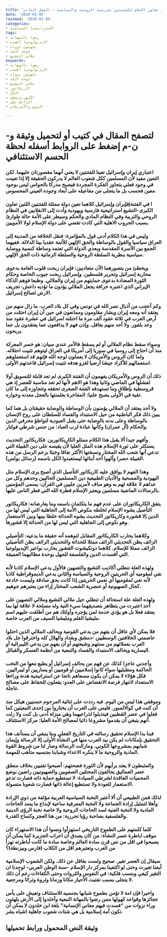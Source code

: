 ```yaml
---
title: "لحظة الحسم الاستئنافي، أو تجاوز الاسلام للفتنتين بحريتيه الروحية والسياسية – الفصل الثاني"
date: '2018-01-05'
lastmod: '2018-01-05'
categories:
- الاستراتيجيا السياسية
tags:
- رضوا بالمهانة
- الإيديولوجيا أفسدت
- يلهثون نزوات
- لوجه الله
- ملالي التشيع
keywords:
- رضوا بالمهانة
- الإيديولوجيا أفسدت
- يلهثون نزوات
- لوجه الله
- ملالي التشيع
- كاريكاتور
- الكل
- الإلهي ويخطئ
- الزائف يظن
- الروس والأمريكان

---
```

# **لتصفح المقال في كتيب أو لتحميل وثيقة و-ن-م إضغط على الروابط أسفله** **لحظة الحسم الاستئنافي**

### اعتباري إيران وإسرائيل تعينا للفتنتين لا يعني أنهما مقصورتان عليهما. لكن التعين مفيد لأن المسلمين ككل شعوب العالم لا يدركون الحقيقة إلا إذا تعينت في وجود فعلي يتجاوز الفكرة المجردة فيصبح مدركا بالحواس ليس بوجود معين فحسب بل ما يتجلى من مفاعيله على أبعاد وجوده العيني المحسوس.

### فإيران وإسرائيل كلاهما تعين دولة ممثلة للفتنتين اللتين تعاونjا في الفتنة الكبرى-التشيع استراتيجية فارسية ويهودية وأدت إلى الانقلابين في النظام الروحي والتربية وفي النظام المادي والحكم وسيطر على الأمة حالة طوارئ بسبب الحروب الاهلية التي كادت تقضي على دولة الإسلام لولا الأمويين.

### وليس في هذا الكلام أدنى قول بالمؤامرة: فنقل الخلافة من المدينة إلى العراق سياسيا والقول بالوساطة والحق الإلهي للأئمة عقديا بينا الدلالة. ففيهما الجمع بين الأسرة المقدسة وبعدي الدولة التي تعتمد وساطة كنسية ووصاية سياسية بنظرية السلطة الروحية والسلطة الزمانية ذات الحق الإلهي.

### ويخطئ من يتصورهما الآن متعاديين: فإيران ربحت قلوب العامة بدعوى محاربة إسرائيل وتحرير فلسطين. وإسرائيل ربحت جيوب الخاصة وحكام الثورة المضادة بدعوى حمايتهم من إيران والملالي. وطبعا فوهم الذكاء الإيراني الذي اعتبره خرافة يجعل الملالي يؤدون ما تؤديه داعش: تجريف الارض لصالح إسرائيل.

### وكم أعجب من أذيال نصر الله في تونس وفي كل بلاد العرب. ما زال منهم من يعتقد أنه ومعه إيران وبشار مقاومون وممانعون في حين أن إيران احتلت من أرض العرب في ثلاثة عقود ألف مرة ما احتلته اسرائيل في عشرة عقود منذ وعد بلفور. ولا أحد منهم بغافل. وإذن فهم لا يدافعون عما يعتقدون بل عما يربحون.

### وسواء سقط نظام الملالي أو لم يسقط فالأمر عندي سيان: هو خسر المعركة منذ أن احتاج إلى روسيا في سوريا إلى أمريكا في العراق ليتوهم تثبيت احتلاله. ولما كان الروس والأمريكان لا يعملون لوجه الله فإنهم قد استعملوهم استعمالهم للأكراد جيشا أرضيا لغزو هدفه تثبيت إسرائيل قاعدتهم الأولى.

### ذلك أن الروس والأمريكان يفهمون أن الفتنة الكبرى لم تعد قابلة للتسويق أولا لفشلها في الماضي وثانيا وهذا هو الاهم لأنها لم تعد مناسبة للعصر إذ هي قروسطية بإطلاق وما تستهدفه الفتنة الصغرى تحققه وتتجاوزه إلى ما كان تقية في الأولى يصبح علنيا: المفاخرة بعلمنتها بالعجل معدنه وخواره.

### ولا أحد يعتقد أن الملالي يؤمنون بأن الوساطة والوصاية حقيقتان بل هما كما يبين ذلك فكر الباطنية من حيل الاستبداد والفساد للسلطان على روح الإنسان بالوساطة وعلى بدنه بالوصاية حتى يقبل العبودية لتواطؤ محرفي الدين والحكام (آل عمران) وكأنها عبادة لرب العباد: من جنس شرطي فولتار.

### وأفهم جيدا ألا يقبل هذا الكلام ممثلو الكاريكاتورين. فكاريكاتور التحديث يستكثر على ثورة الإسلام هذه المثل العليا لأن يقيسه على دين القبيلة التي تدعي أنها شعب الله المختار ونسختها الأكثر نفاقا وخبثا بزعم الرسل من هذه القبيلة حصرا وألهوا أحد أبنائها ليستعبدوا الكل باسمه (رسائل بولس).

### وهذا الفهم لا يوافق عليه كاريكاتور التأصيل الذي أصبح يرى الإسلام مثل اليهودية والمسحية والأديان الطبيعية دين المسلمين الحاليين وحدهم وكل من عداهم لا علاقة لهم به وهو مناف لأمرين جليين في القرآن: يسمى المؤمنين بالرسالات الماضية مسلمين ويعتبر الإسلام فطرة الله التي فطر الناس عليها.

### يتفق الكاريكاتوران على عدم فهم ما يتكلمان باسمه وما يعارضانه: فكاريكاتور التأصيل يشوه الإسلام لخلطه بنكوص الأمة إلى الجاهلية التي ليس لها من الدين إلا قشوره وكاريكاتور التحديث يشوه الحداثة خلطا بينها وبين الاستعمار وهو نكوص إلى الجاهلية التي ليس لها من الحداثة إلا قشورها.

### وكلاهما يحارب الكاريكاتور المقابل لتوهمه أنه حقيقة ما يدعيه: التأصيلي الزائف يظن التحديثي الزائف ممثلا للحداثة والتحديثي الزائف يظن التأصيلي الزائف ممثلا للإسلام. كلاهما دونكيشوت القشور يحارب نواعير الإيديولوجيا التي أفسدت الدين والفلسفة للجهل بوحدة مطالبهما العميقة.

### ولهذه العلة تنطلي أكاذيب التشيع والتصهين فالأول يدعي الإسلام كاذبا لأنه نفي لمقوميه أي الحريتين الروحية والسياسة والثاني يدعي الديموقراطية كاذبا لأنه نفي لمقوميها أي نفس الحريتين إذا كانت بحق صادقة وليست خادعة كحال الصهيونية أو عنصرية الشعب المختار إزاء من يعتبرهم جوهيم.

### ولهذه العلة علة استحالة أن تنطلي حيل ملالي التشيع وملالي التصهين على أحد اعتبرت من يتظاهر بتصديقهما سيء النية وله مصلحة لا علاقة لها بما يعتقد فعلا بل هو يؤدي خدمة لمن يؤجره وأولئك هم من أطلقت عليهم اسم مليشيا القلم ومليشيا السيف من العرب خاصة.

### فلا يمكن لأي عاقل أن يفهم من يدعي القومية ويحالف الملالي الذين احتلوا عاصمتي الخلافتين الوسطيين -دمشق وبغداد والهلال كله واخترقوا جل بلاد العرب بعملائهم من سنتهم وشيعتهم أو أن يفهم من يدعي الليبرالية أو اليسارية ويحالف الاستبداد والفساد والتبعية من أنظمة العسكر والقبائل.

### وأجدني عاجزا كذلك عن فهم من يحالف إسرائيل أو يطبع معها من النخب الحاكمة ومطبليها سواء كانوا إسلاميين أو قوميين أو يساريين أو ليبراليين. فكل هؤلاء لا يمكن أن يكون مسعاهم ناتجا عن استراتيجية هدنة وراءها الاستعداد لانتهاز فرصة الانقضاض على العدو: يفعلون للحفاظ على مصالح عاجلة.

### وموقفي هذا ليس من اليوم. فبه رددت على ثنائية المرحوم حسنيين هيكل منذ أن كنت في كوالالمبور. فليس على العرب أن يختاروا بين إحدى التبعيتين كما فعلوا في عصر القطبين فيتذيلوا لذراعيهما وهي منزلة أدنى بل كنت ولا زلت أنهم ينبغي أن يقدموا مشروعا ذاتيا لمصالح الأمة العليا: مركز الاستئناف.

### فبنا بدا الإسلام تحقيق رسالته في التاريخ الفعلي وبنا ينبغي أن يستأنف هذا التحقيق بإمكانات لم يكن بيد العرب منها في النشأة الأولى إلا الرسالة وإيمان شبابهم بمشروعها الكوني. ومازالت الرسالة وصار لنا من شروط القوة المادية والروحية ما لا ينكره الاعداء وشبابنا بجنسيه متأهب للمهمة.

### والمثبطون لا يعتد برأيهم لأن الثورة فضحتهم: أصبحوا تفتيين بخلاف منطق عصر العماليق يحالفون المحتلين الصفويين والصهيونيين راضين بوضع المحميات الفاقدة لشرطي السيادة: لا تستطيع حماية ذاته فصارت تدعو الاستعمار للعودة ولا تستطيع إعالة ذاتها فصارت شعوبا متسولة.

### لذلك فمن الطبيعي أن ألا أعتبر النخبة السياسية العربية مؤلفة من ذوي الإرادة وأهلا لتمثيل إرادة الجماعة ولا النخبة المعرفية ساعية لإبداع ما يسد الحاجات المادية ولا النخبة الفنية لسد الحاجات الروحية ولا خاصة نخبة الرؤى الدينية والفلسفية بصاحبة رؤيا تحررية: من هنا العجز وكساح القدرة.

### كلما كلمتهم على الطموح التاريخي استهزأوا ونسوا أن هذا الاستهزاء كان موقف اباطرة عسر النشأة: من كان يصدق أن اعراب الجزيرة كما يمكن أن يصبحوا في اقل من نص قرن سادة العالم وخاصة سادة ما كانت أباطرته تهزأ من العرب وتعتبرهم اقل من الكلاب (فارس وبيزنطة)؟

### سيقال إن العصر تغير. صحيح ولست بغافل عن ذلك. ولكن الشعوب الإسلامية أيضا تغيرت وحتى لو اكتفينا بمركز دار الإسلام -سنة الوطن العربي- لوجدنا ان التغير كيفي وبنسب فلكية: في النفوس والثروات وحتى الكفاءات رغم أن ذلك لا يتجلى بسبب تفتيت الأحياز مكانا وزمانا وثروة وتراثا ومرجعية.

### واخيرا فإن امة لا تؤمن بطموح شبابها بجنسيه للاستئناف وتعيش على يأس عجائزها وقواعد كهولها ممن رضوا بالمهانة التبعية وأخلدوا إلى الأرض يلهثون وراء نزوات من “فسدت فيهم معاني الإنسانية” بلغة ابن خلدون لا يمكن أن تكون أمة إسلامية بل هي شتات شعوب جاهلية اشباه بشر.

## وثيقة النص المحمول ورابط تحميلها

###